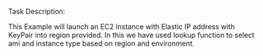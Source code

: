 Task Description:

This Example will launch an EC2 Instance with Elastic IP address with KeyPair into region provided.
In this we have used lookup function to select ami and instance type based on region and environment. 
